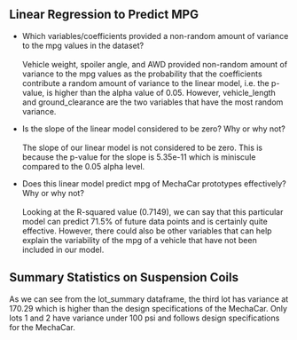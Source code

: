 ## Linear Regression to Predict MPG

- Which variables/coefficients provided a non-random amount of variance to the mpg values in the dataset?
<br><br>
Vehicle weight, spoiler angle, and AWD provided non-random amount of variance to the mpg values as the probability that the coefficients contribute a random amount of variance to the linear model, i.e. the p-value, is higher than the alpha value of 0.05. However, vehicle_length and ground_clearance are the two variables that have the most random variance.

- Is the slope of the linear model considered to be zero? Why or why not?<br><br>
The slope of our linear model is not considered to be zero. This is because the p-value for the slope is 5.35e-11 which is miniscule compared to the 0.05 alpha level.

- Does this linear model predict mpg of MechaCar prototypes effectively? Why or why not?<br><br>
Looking at the R-squared value (0.7149), we can say that this particular model can predict 71.5% of future data points and is certainly quite effective. However, there could also be other variables that can help explain the variability of the mpg of a vehicle that have not been included in our model.

## Summary Statistics on Suspension Coils

As we can see from the lot_summary dataframe, the third lot has variance at 170.29 which is higher than the design specifications of the MechaCar. Only lots 1 and 2 have variance under 100 psi and follows design specifications for the MechaCar.



